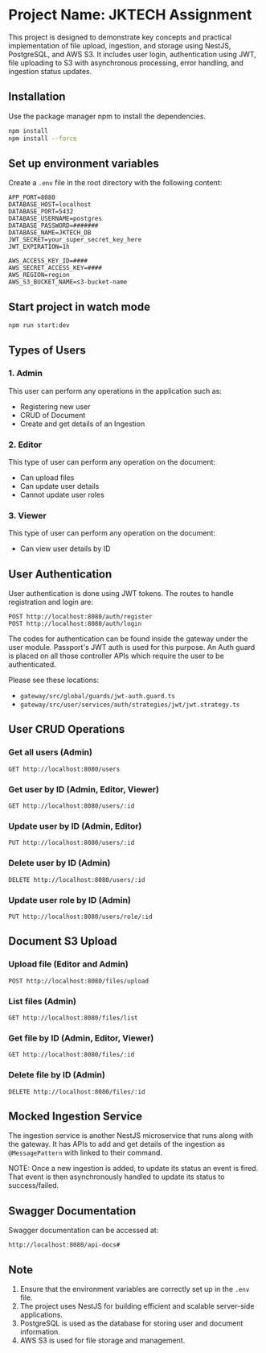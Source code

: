 # Project Name: JKTECH Assignment

This project is designed to demonstrate key concepts and practical implementation of file upload, ingestion, and storage using NestJS, PostgreSQL, and AWS S3. It includes user login, authentication using JWT, file uploading to S3 with asynchronous processing, error handling, and ingestion status updates.

## Installation

Use the package manager npm to install the dependencies.

```bash
npm install
npm install --force
```

## Set up environment variables

Create a `.env` file in the root directory with the following content:

```
APP_PORT=8080
DATABASE_HOST=localhost
DATABASE_PORT=5432
DATABASE_USERNAME=postgres
DATABASE_PASSWORD=#######
DATABASE_NAME=JKTECH_DB
JWT_SECRET=your_super_secret_key_here
JWT_EXPIRATION=1h

AWS_ACCESS_KEY_ID=####
AWS_SECRET_ACCESS_KEY=####
AWS_REGION=region
AWS_S3_BUCKET_NAME=s3-bucket-name
```

## Start project in watch mode

```bash
npm run start:dev
```

## Types of Users

### 1. Admin
This user can perform any operations in the application such as:
- Registering new user
- CRUD of Document
- Create and get details of an Ingestion

### 2. Editor
This type of user can perform any operation on the document:
- Can upload files
- Can update user details
- Cannot update user roles

### 3. Viewer
This type of user can perform any operation on the document:
- Can view user details by ID

## User Authentication

User authentication is done using JWT tokens. The routes to handle registration and login are:

```
POST http://localhost:8080/auth/register
POST http://localhost:8080/auth/login
```

The codes for authentication can be found inside the gateway under the user module. Passport's JWT auth is used for this purpose. An Auth guard is placed on all those controller APIs which require the user to be authenticated. 

Please see these locations:
- `gateway/src/global/guards/jwt-auth.guard.ts`
- `gateway/src/user/services/auth/strategies/jwt/jwt.strategy.ts`


## User CRUD Operations

### Get all users (Admin)
```
GET http://localhost:8080/users
```

### Get user by ID (Admin, Editor, Viewer)
```
GET http://localhost:8080/users/:id
```

### Update user by ID (Admin, Editor)
```
PUT http://localhost:8080/users/:id
```

### Delete user by ID (Admin)
```
DELETE http://localhost:8080/users/:id
```

### Update user role by ID (Admin)
```
PUT http://localhost:8080/users/role/:id
```

## Document S3 Upload

### Upload file (Editor and Admin)
```
POST http://localhost:8080/files/upload
```

### List files (Admin)
```
GET http://localhost:8080/files/list
```

### Get file by ID (Admin, Editor, Viewer)
```
GET http://localhost:8080/files/:id
```

### Delete file by ID (Admin)
```
DELETE http://localhost:8080/files/:id
```

## Mocked Ingestion Service

The ingestion service is another NestJS microservice that runs along with the gateway. It has APIs to add and get details of the ingestion as `@MessagePattern` with linked to their command.

NOTE: 
Once a new ingestion is added, to update its status an event is fired. That event is then asynchronously handled to update its status to success/failed.

## Swagger Documentation

Swagger documentation can be accessed at:
```
http://localhost:8080/api-docs#
```

## Note

1. Ensure that the environment variables are correctly set up in the `.env` file.
2. The project uses NestJS for building efficient and scalable server-side applications.
3. PostgreSQL is used as the database for storing user and document information.
4. AWS S3 is used for file storage and management.